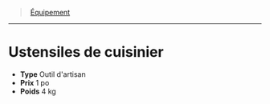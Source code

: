 ﻿---
!EquipmentItem
Type: Outil d'artisan
Price: 1 po
Weight: 4 kg
Id: equipment_hd.md#ustensiles-de-cuisinier
ParentLink: equipment_hd.md#Équipement
Name: Ustensiles de cuisinier
ParentName: Équipement
NameLevel: 1
Attributes:
  Name: Ustensiles de cuisinier
  Markdown: >+
    # <!--Name-->Ustensiles de cuisinier<!--/Name-->


    - **Type** <!--Type-->Outil d'artisan<!--/Type-->

    - **Prix** <!--Price-->1 po<!--/Price-->

    - **Poids** <!--Weight-->4 kg<!--/Weight-->

  Type: Outil d'artisan
  Price: 1 po
  Weight: 4 kg
AttributesDictionary: >+
  Name: Ustensiles de cuisinier

  Markdown: >+

    # <!--Name-->Ustensiles de cuisinier<!--/Name-->





    - **Type** <!--Type-->Outil d'artisan<!--/Type-->



    - **Prix** <!--Price-->1 po<!--/Price-->



    - **Poids** <!--Weight-->4 kg<!--/Weight-->



  Type: Outil d'artisan

  Price: 1 po

  Weight: 4 kg

---
> [Équipement](hd_equipment.md)

---

# Ustensiles de cuisinier

- **Type** Outil d'artisan
- **Prix** 1 po
- **Poids** 4 kg

